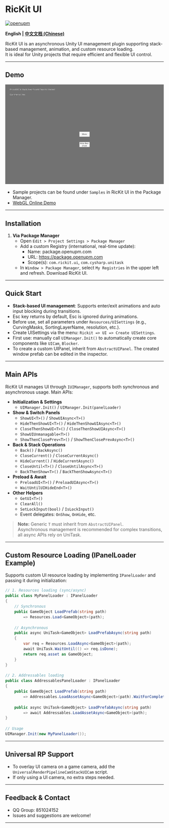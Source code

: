 # RicKit UI

[![openupm](https://img.shields.io/npm/v/com.rickit.ui?label=openupm&registry_uri=https://package.openupm.com)](https://openupm.com/packages/com.rickit.ui/)

**English | [中文文档 (Chinese)](./README.zh-CN.md)**

RicKit UI is an asynchronous Unity UI management plugin supporting stack-based management, animation, and custom resource loading.  
It is ideal for Unity projects that require efficient and flexible UI control.

---

## Demo

![Demo GIF](https://github.com/rickytheoldtree/com.rickit.rui/blob/main/Gif/0.gif)

- Sample projects can be found under `Samples` in RicKit UI in the Package Manager.
- [WebGL Online Demo](https://rickytheoldtree.github.io/com.rickit.ui/)

---

## Installation

1. **Via Package Manager**
    - Open `Edit > Project Settings > Package Manager`
    - Add a custom Registry (international, real-time update):
        - Name: package.openupm.com
        - URL: https://package.openupm.com
        - Scope(s): `com.rickit.ui`, `com.cysharp.unitask`
    - In `Window > Package Manager`, select `My Registries` in the upper left and refresh. Download RicKit UI.

---

## Quick Start

- **Stack-based UI management**: Supports enter/exit animations and auto input blocking during transitions.
- Esc key returns by default, Esc is ignored during animations.
- Before use, set all parameters under `Resources/UISettings` (e.g., CurvingMasks, SortingLayerName, resolution, etc.).
- Create UISettings via the menu: `Rickit => UI => Create UISettings`.
- First use: manually call `UIManager.Init()` to automatically create core components like `UICam`, `Blocker`.
- To create a custom UIPanel, inherit from `AbstractUIPanel`. The created window prefab can be edited in the inspector.

---

## Main APIs

RicKit UI manages UI through `IUIManager`, supports both synchronous and asynchronous usage. Main APIs:

- **Initialization & Settings**
    - `UIManager.Init()` / `UIManager.Init(panelLoader)`
- **Show & Switch Panels**
    - `ShowUI<T>()` / `ShowUIAsync<T>()`
    - `HideThenShowUI<T>()` / `HideThenShowUIAsync<T>()`
    - `CloseThenShowUI<T>()` / `CloseThenShowUIAsync<T>()`
    - `ShowUIUnmanagable<T>()`
    - `ShowThenClosePrev<T>()` / `ShowThenClosePrevAsync<T>()`
- **Back & Stack Operations**
    - `Back()` / `BackAsync()`
    - `CloseCurrent()` / `CloseCurrentAsync()`
    - `HideCurrent()` / `HideCurrentAsync()`
    - `CloseUntil<T>()` / `CloseUntilAsync<T>()`
    - `BackThenShow<T>()` / `BackThenShowAsync<T>()`
- **Preload & Await**
    - `PreloadUI<T>()` / `PreloadUIAsync<T>()`
    - `WaitUntilUIHideEnd<T>()`
- **Other Helpers**
    - `GetUI<T>()`
    - `ClearAll()`
    - `SetLockInput(bool)` / `IsLockInput()`
    - Event delegates: `OnShow`, `OnHide`, etc.

> **Note:** Generic `T` must inherit from `AbstractUIPanel`.  
> Asynchronous management is recommended for complex transitions, all async APIs rely on UniTask.

---

## Custom Resource Loading (IPanelLoader Example)

Supports custom UI resource loading by implementing `IPanelLoader` and passing it during initialization:

```csharp
// 1. Resources loading (sync/async)
public class MyPanelLoader : IPanelLoader
{
    // Synchronous
    public GameObject LoadPrefab(string path)
        => Resources.Load<GameObject>(path);

    // Asynchronous
    public async UniTask<GameObject> LoadPrefabAsync(string path)
    {
        var req = Resources.LoadAsync<GameObject>(path);
        await UniTask.WaitUntil(() => req.isDone);
        return req.asset as GameObject;
    }
}

// 2. Addressables loading
public class AddressablesPanelLoader : IPanelLoader
{
    public GameObject LoadPrefab(string path)
        => Addressables.LoadAssetAsync<GameObject>(path).WaitForCompletion();

    public async UniTask<GameObject> LoadPrefabAsync(string path)
        => await Addressables.LoadAssetAsync<GameObject>(path);
}

// Usage
UIManager.Init(new MyPanelLoader());
```

---

## Universal RP Support

- To overlay UI camera on a game camera, add the `UniversalRenderPipelineCamStackUICam` script.
- If only using a UI camera, no extra steps needed.

---

## Feedback & Contact

- QQ Group: 851024152
- Issues and suggestions are welcome!

---
